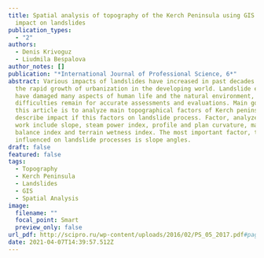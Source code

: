 ```yaml
---
title: Spatial analysis of topography of the Kerch Peninsula using GIS and its
  impact on landslides
publication_types:
  - "2"
authors:
  - Denis Krivoguz
  - Liudmila Bespalova
author_notes: []
publication: "*International Journal of Professional Science, 6*"
abstract: Various impacts of landslides have increased in past decades due to
  the rapid growth of urbanization in the developing world. Landslide effects
  have damaged many aspects of human life and the natural environment, and many
  difficulties remain for accurate assessments and evaluations. Main goal of
  this article is to analyze main topographical factors of Kerch peninsula and
  describe impact if this factors on landslide process. Factor, analyzed in this
  work include slope, steam power index, profile and plan curvature, mass
  balance index and terrain wetness index. The most important factor, that
  influenced on landslide processes is slope angles.
draft: false
featured: false
tags:
  - Topography
  - Kerch Peninsula
  - Landslides
  - GIS
  - Spatial Analysis
image:
  filename: ""
  focal_point: Smart
  preview_only: false
url_pdf: http://scipro.ru/wp-content/uploads/2016/02/PS_05_2017.pdf#page=18
date: 2021-04-07T14:39:57.512Z
---
```


